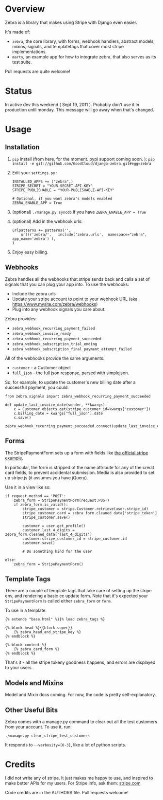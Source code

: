 Overview
========

Zebra is a library that makes using Stripe with Django even easier.

It's made of:

* `zebra`, the core library, with forms, webhook handlers, abstract models, mixins, signals, and templatetags that cover most stripe implementations.
* `marty`, an example app for how to integrate zebra, that also serves as its test suite.

Pull requests are quite welcome!

Status
======

In active dev this weekend ( Sept 19, 2011 ).  Probably don't use it in production until monday.  This message will go away when that's changed.


Usage
=====

## Installation ##

1. `pip` install (from here, for the moment. pypi support coming soon. ): 
	`pip install -e git://github.com/GoodCloud/django-zebra.git#egg=zebra`

2. Edit your `settings.py:`

	```
	INSTALLED_APPS += ("zebra",)
	STRIPE_SECRET = "YOUR-SECRET-API-KEY"
	STRIPE_PUBLISHABLE = "YOUR-PUBLISHABLE-API-KEY"
	
	# Optional, if you want zebra's models enabled
	ZEBRA_ENABLE_APP = True
	```

3. (optional) `./manage.py syncdb` if you have `ZEBRA_ENABLE_APP = True`

4. (optional) Add in the webhook urls:
	```
	urlpatterns += patterns('',          
		url(r'zebra/',   include('zebra.urls',  namespace="zebra",  app_name='zebra') ),
	)
	```

5. Enjoy easy billing.



## Webhooks ##

Zebra handles all the webhooks that stripe sends back and calls a set of signals that you can plug your app into.  To use the webhooks:

* Include the zebra urls
* Update your stripe account to point to your webhook URL (aka https://www.mysite.com/zebra/webhooks)
* Plug into any webhook signals you care about.  


Zebra provides:

* `zebra_webhook_recurring_payment_failed`
* `zebra_webhook_invoice_ready`
* `zebra_webhook_recurring_payment_succeeded`
* `zebra_webhook_subscription_trial_ending`
* `zebra_webhook_subscription_final_payment_attempt_failed`

All of the webhooks provide the same arguments:

* `customer` - a Customer object
* `full_json` - the full json response, parsed with simplejson.


So, for example, to update the customer's new billing date after a successful payment, you could:

```
from zebra.signals import zebra_webhook_recurring_payment_succeeded

def update_last_invoice_date(sender, **kwargs):
	c = Customer.objects.get(stripe_customer_id=kwargs["customer"])
	c.billing_date = kwargs["full_json"].date
	c.save()

zebra_webhook_recurring_payment_succeeded.connect(update_last_invoice_date)
```



## Forms ##

The StripePaymentForm sets up a form with fields like [the official stripe example](https://gist.github.com/1204718#file_stripe_tutorial_page.html).

In particular, the form is stripped of the name attribute for any of the credit card fields, to prevent accidental submission. Media is also provided to set up stripe.js (it assumes you have jQuery).

Use it in a view like so:

```
if request.method == 'POST':
    zebra_form = StripePaymentForm(request.POST)
    if zebra_form.is_valid():
        stripe_customer = stripe.Customer.retrieve(user.stripe_id)
        stripe_customer.card = zebra_form.cleaned_data['stripe_token']
        stripe_customer.save()

        customer = user.get_profile()
        customer.last_4_digits = zebra_form.cleaned_data['last_4_digits']
        customer.stripe_customer_id = stripe_customer.id
        customer.save()

        # Do something kind for the user

else:
    zebra_form = StripePaymentForm()
```

## Template Tags ##

There are a couple of template tags that take care of setting up the stripe env, and rendering a basic cc update form.  Note that it's expected your `StripePaymentForm` is called either `zebra_form` or `form`.

To use in a template:

```
{% extends "base.html" %}{% load zebra_tags %}

{% block head %}{{block.super}}
	{% zebra_head_and_stripe_key %}
{% endblock %}

{% block content %}
	{% zebra_card_form %}
{% endblock %}

```

That's it - all the stripe tokeny goodness happens, and errors are displayed to your users.

## Models and Mixins ##

Model and Mixin docs coming.  For now, the code is pretty self-explanatory.


## Other Useful Bits ##

Zebra comes with a manage.py command to clear out all the test customers from your account.  To use it, run:

```
./manage.py clear_stripe_test_customers
```

It responds to `--verbosity=[0-3]`, like a lot of python scripts.


Credits
=======

I did not write any of stripe.  It just makes me happy to use, and inspired to make better APIs for my users.  For Stripe info, ask them: [stripe.com](http://stripe.com)

Code credits are in the AUTHORS file.   Pull requests welcome!


